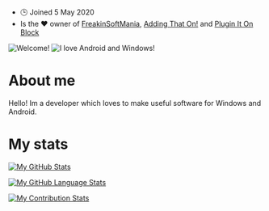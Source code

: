 - 🕒 Joined 5 May 2020
- Is the ❤️ owner of [FreakinSoftMania](https://github.com/FreakinSoftMania), [Adding That On!](https://github.com/Adding-That-On) and [Plugin It On Block](https://github.com/Pluging-it-on-block)

![Welcome!](https://i.imgur.com/jeDNazh.png)
![I love Android and Windows!](https://i.imgur.com/fKUNECC.png)
# About me
Hello! Im a developer which loves to make useful software for Windows and Android.
# My stats
[![My GitHub Stats](https://github-readme-stats.vercel.app/api/?username=Minionguyjpro&count_private=true&theme=react&showicons=true)]()

[![My GitHub Language Stats](https://github-readme-stats.vercel.app/api/top-langs/?username=Minionguyjpro&langs_count=5&theme=react)]()

[![My Contribution Stats](https://github-contribution-stats.vercel.app/api/?username=Minionguyjpro)](https://github.com/Minionguyjpro/github-contribution-stats/)
